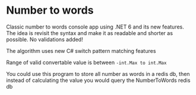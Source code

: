 # Number to words

Classic number to words console app using .NET 6 and its new features.
The idea is revisit the syntax and make it as readable and shorter as possible. No validations added!

The algorithm uses new C# switch pattern matching features

Range of valid convertable value is between `-int.Max to int.Max`

You could use this program to store all number as words in a redis db, then instead of calculating the value you would query the NumberToWords redis db